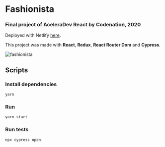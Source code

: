 # Fashionista
### Final project of AceleraDev React by Codenation, 2020

Deployed with Netlify [here](https://mathvalenza-fashionista.netlify.app).

This project was made with **React**, **Redux**, **React Router Dom** and **Cypress**.

![fashionista](https://user-images.githubusercontent.com/34667046/85089479-22416a80-b1b9-11ea-820c-f673fca2547a.gif)

## Scripts

### Install dependencies
`yarn`

### Run
`yarn start`

### Run tests
`npx cypress open`
